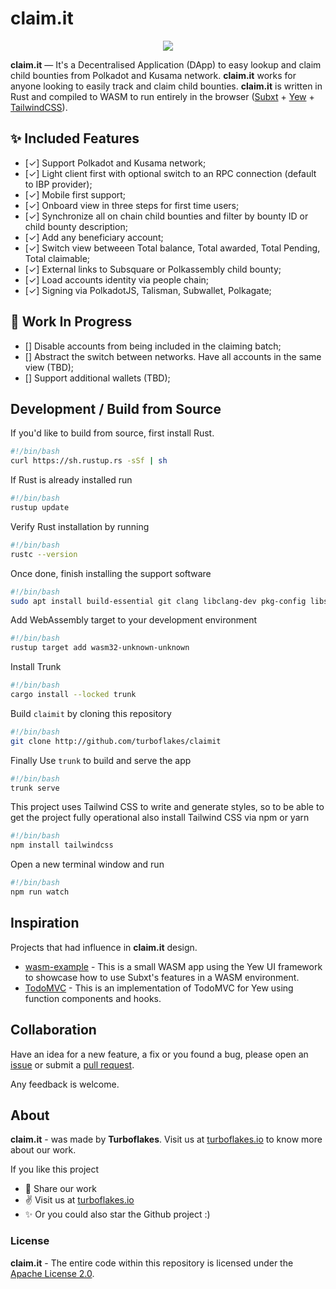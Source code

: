 # claim.it

<p align="center">
  <img src="https://github.com/turboflakes/claimit/blob/main/gh_header.png?raw=true">
</p>

**claim.it** ― It's a Decentralised Application (DApp) to easy lookup and claim child bounties from Polkadot and Kusama network. **claim.it** works for anyone looking to easily track and claim child bounties. **claim.it** is written in Rust and compiled to WASM to run entirely in the browser ([Subxt](https://github.com/paritytech/subxt) + [Yew](https://yew.rs/) + [TailwindCSS](https://tailwindcss.com/)).

## ✨ Included Features

- [&check;] Support Polkadot and Kusama network;
- [&check;] Light client first with optional switch to an RPC connection (default to IBP provider);
- [&check;] Mobile first support;
- [&check;] Onboard view in three steps for first time users;
- [&check;] Synchronize all on chain child bounties and filter by bounty ID or child bounty description;
- [&check;] Add any beneficiary account;
- [&check;] Switch view betweeen Total balance, Total awarded, Total Pending, Total claimable;
- [&check;] External links to Subsquare or Polkassembly child bounty;
- [&check;] Load accounts identity via people chain;
- [&check;] Signing via PolkadotJS, Talisman, Subwallet, Polkagate;

## 🚧 Work In Progress

- [] Disable accounts from being included in the claiming batch;
- [] Abstract the switch between networks. Have all accounts in the same view (TBD);
- [] Support additional wallets (TBD);

## Development / Build from Source

If you'd like to build from source, first install Rust.

```bash
#!/bin/bash
curl https://sh.rustup.rs -sSf | sh
```

If Rust is already installed run

```bash
#!/bin/bash
rustup update
```

Verify Rust installation by running

```bash
#!/bin/bash
rustc --version
```

Once done, finish installing the support software

```bash
#!/bin/bash
sudo apt install build-essential git clang libclang-dev pkg-config libssl-dev
```

Add WebAssembly target to your development environment

```bash
#!/bin/bash
rustup target add wasm32-unknown-unknown
```

Install Trunk

```bash
#!/bin/bash
cargo install --locked trunk
```

Build `claimit` by cloning this repository

```bash
#!/bin/bash
git clone http://github.com/turboflakes/claimit
```

Finally Use `trunk` to build and serve the app

```bash
#!/bin/bash
trunk serve
```

This project uses Tailwind CSS to write and generate styles, so to be able to get the project fully operational also install Tailwind CSS via npm or yarn

```bash
#!/bin/bash
npm install tailwindcss
```

Open a new terminal window and run 

```bash
#!/bin/bash
npm run watch
```

## Inspiration

Projects that had influence in **claim.it** design.

- <a href="https://github.com/paritytech/subxt/tree/master/examples/wasm-example" target="_blank">wasm-example</a> - This is a small WASM app using the Yew UI framework to showcase how to use Subxt's features in a WASM environment.
- <a href="https://github.com/yewstack/yew/tree/master/examples/function_todomvc" target="_blank">TodoMVC</a> - This is an implementation of TodoMVC for Yew using function components and hooks.

## Collaboration

Have an idea for a new feature, a fix or you found a bug, please open an [issue](https://github.com/turboflakes/crunch/issues) or submit a [pull request](https://github.com/turboflakes/crunch/pulls).

Any feedback is welcome.

## About

**claim.it** - was made by **Turboflakes**. Visit us at <a href="https://turboflakes.io" target="_blank" rel="noreferrer">turboflakes.io</a> to know more about our work.

If you like this project
  - 🚀 Share our work 
  - ✌️ Visit us at <a href="https://turboflakes.io" target="_blank" rel="noreferrer">turboflakes.io</a>
  - ✨ Or you could also star the Github project :)

### License

**claim.it** - The entire code within this repository is licensed under the [Apache License 2.0](./LICENSE).
